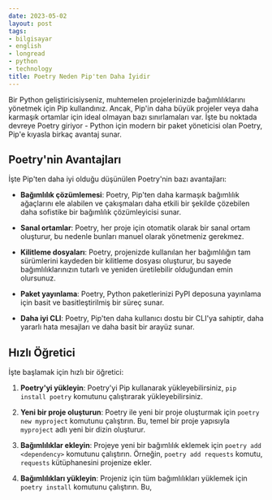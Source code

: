 ```yaml
---
date: 2023-05-02
layout: post
tags:
- bilgisayar
- english
- longread
- python
- technology
title: Poetry Neden Pip'ten Daha İyidir
---
```


Bir Python geliştiricisiyseniz, muhtemelen projelerinizde bağımlılıklarını yönetmek için Pip kullandınız. Ancak, Pip'in daha büyük projeler veya daha karmaşık ortamlar için ideal olmayan bazı sınırlamaları var. İşte bu noktada devreye Poetry giriyor - Python için modern bir paket yöneticisi olan Poetry, Pip'e kıyasla birkaç avantaj sunar.

## Poetry'nin Avantajları

İşte Pip'ten daha iyi olduğu düşünülen Poetry'nin bazı avantajları:

- **Bağımlılık çözümlemesi**: Poetry, Pip'ten daha karmaşık bağımlılık ağaçlarını ele alabilen ve çakışmaları daha etkili bir şekilde çözebilen daha sofistike bir bağımlılık çözümleyicisi sunar.

- **Sanal ortamlar**: Poetry, her proje için otomatik olarak bir sanal ortam oluşturur, bu nedenle bunları manuel olarak yönetmeniz gerekmez.

- **Kilitleme dosyaları**: Poetry, projenizde kullanılan her bağımlılığın tam sürümlerini kaydeden bir kilitleme dosyası oluşturur, bu sayede bağımlılıklarınızın tutarlı ve yeniden üretilebilir olduğundan emin olursunuz.

- **Paket yayınlama**: Poetry, Python paketlerinizi PyPI deposuna yayınlama için basit ve basitleştirilmiş bir süreç sunar.

- **Daha iyi CLI**: Poetry, Pip'ten daha kullanıcı dostu bir CLI'ya sahiptir, daha yararlı hata mesajları ve daha basit bir arayüz sunar.

## Hızlı Öğretici

İşte başlamak için hızlı bir öğretici:

1. **Poetry'yi yükleyin**: Poetry'yi Pip kullanarak yükleyebilirsiniz, `pip install poetry` komutunu çalıştırarak yükleyebilirsiniz.

3. **Yeni bir proje oluşturun**: Poetry ile yeni bir proje oluşturmak için `poetry new myproject` komutunu çalıştırın. Bu, temel bir proje yapısıyla `myproject` adlı yeni bir dizin oluşturur.

5. **Bağımlılıklar ekleyin**: Projeye yeni bir bağımlılık eklemek için `poetry add <dependency>` komutunu çalıştırın. Örneğin, `poetry add requests` komutu, `requests` kütüphanesini projenize ekler.

7. **Bağımlılıkları yükleyin**: Projeniz için tüm bağımlılıkları yüklemek için `poetry install` komutunu çalıştırın. Bu,
